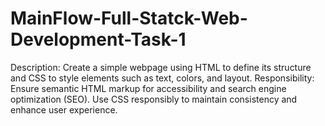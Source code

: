 # MainFlow-Full-Statck-Web-Development-Task-1
Description:  Create a simple webpage using HTML to define its structure and CSS to style elements such as text, colors, and layout.  Responsibility:  Ensure semantic HTML markup for accessibility and search engine optimization (SEO). Use CSS responsibly to maintain consistency and enhance user experience.
